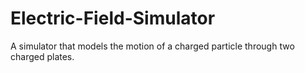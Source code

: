 # Electric-Field-Simulator
A simulator that models the motion of a charged particle through two charged plates.
